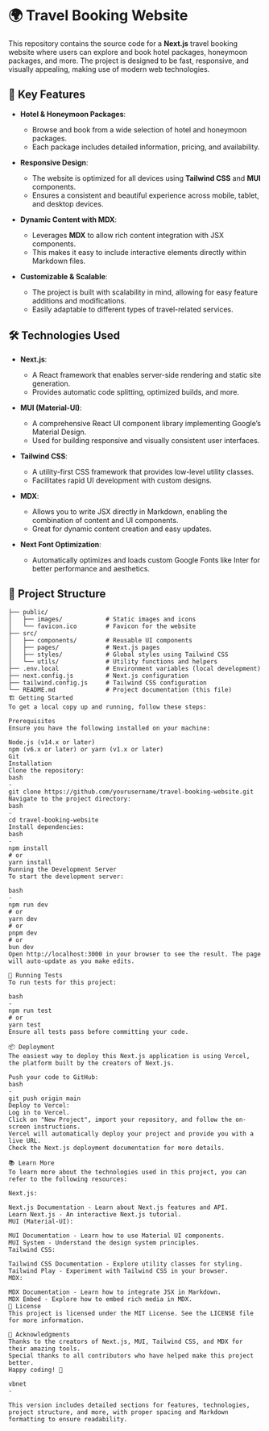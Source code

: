 # 🌍 Travel Booking Website

This repository contains the source code for a **Next.js** travel booking website where users can explore and book hotel packages, honeymoon packages, and more. The project is designed to be fast, responsive, and visually appealing, making use of modern web technologies.

## 🚀 Key Features

- **Hotel & Honeymoon Packages**: 
  - Browse and book from a wide selection of hotel and honeymoon packages.
  - Each package includes detailed information, pricing, and availability.

- **Responsive Design**: 
  - The website is optimized for all devices using **Tailwind CSS** and **MUI** components.
  - Ensures a consistent and beautiful experience across mobile, tablet, and desktop devices.

- **Dynamic Content with MDX**:
  - Leverages **MDX** to allow rich content integration with JSX components.
  - This makes it easy to include interactive elements directly within Markdown files.

- **Customizable & Scalable**:
  - The project is built with scalability in mind, allowing for easy feature additions and modifications.
  - Easily adaptable to different types of travel-related services.

## 🛠️ Technologies Used

- **Next.js**: 
  - A React framework that enables server-side rendering and static site generation.
  - Provides automatic code splitting, optimized builds, and more.

- **MUI (Material-UI)**: 
  - A comprehensive React UI component library implementing Google’s Material Design.
  - Used for building responsive and visually consistent user interfaces.

- **Tailwind CSS**: 
  - A utility-first CSS framework that provides low-level utility classes.
  - Facilitates rapid UI development with custom designs.

- **MDX**: 
  - Allows you to write JSX directly in Markdown, enabling the combination of content and UI components.
  - Great for dynamic content creation and easy updates.

- **Next Font Optimization**: 
  - Automatically optimizes and loads custom Google Fonts like Inter for better performance and aesthetics.

## 📁 Project Structure

```plaintext
├── public/
│   ├── images/            # Static images and icons
│   └── favicon.ico        # Favicon for the website
├── src/
│   ├── components/        # Reusable UI components
│   ├── pages/             # Next.js pages
│   ├── styles/            # Global styles using Tailwind CSS
│   └── utils/             # Utility functions and helpers
├── .env.local             # Environment variables (local development)
├── next.config.js         # Next.js configuration
├── tailwind.config.js     # Tailwind CSS configuration
└── README.md              # Project documentation (this file)
🏗️ Getting Started
To get a local copy up and running, follow these steps:

Prerequisites
Ensure you have the following installed on your machine:

Node.js (v14.x or later)
npm (v6.x or later) or yarn (v1.x or later)
Git
Installation
Clone the repository:
bash
-
git clone https://github.com/yourusername/travel-booking-website.git
Navigate to the project directory:
bash
-
cd travel-booking-website
Install dependencies:
bash
-
npm install
# or
yarn install
Running the Development Server
To start the development server:

bash
-
npm run dev
# or
yarn dev
# or
pnpm dev
# or
bun dev
Open http://localhost:3000 in your browser to see the result. The page will auto-update as you make edits.

🧪 Running Tests
To run tests for this project:

bash
-
npm run test
# or
yarn test
Ensure all tests pass before committing your code.

📦 Deployment
The easiest way to deploy this Next.js application is using Vercel, the platform built by the creators of Next.js.

Push your code to GitHub:
bash
-
git push origin main
Deploy to Vercel:
Log in to Vercel.
Click on "New Project", import your repository, and follow the on-screen instructions.
Vercel will automatically deploy your project and provide you with a live URL.
Check the Next.js deployment documentation for more details.

📚 Learn More
To learn more about the technologies used in this project, you can refer to the following resources:

Next.js:

Next.js Documentation - Learn about Next.js features and API.
Learn Next.js - An interactive Next.js tutorial.
MUI (Material-UI):

MUI Documentation - Learn how to use Material UI components.
MUI System - Understand the design system principles.
Tailwind CSS:

Tailwind CSS Documentation - Explore utility classes for styling.
Tailwind Play - Experiment with Tailwind CSS in your browser.
MDX:

MDX Documentation - Learn how to integrate JSX in Markdown.
MDX Embed - Explore how to embed rich media in MDX.
📝 License
This project is licensed under the MIT License. See the LICENSE file for more information.

👏 Acknowledgments
Thanks to the creators of Next.js, MUI, Tailwind CSS, and MDX for their amazing tools.
Special thanks to all contributors who have helped make this project better.
Happy coding! 🚀

vbnet
-

This version includes detailed sections for features, technologies, project structure, and more, with proper spacing and Markdown formatting to ensure readability.
